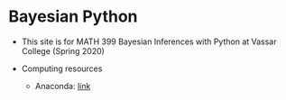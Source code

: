 # Bayesian Python

- This site is for MATH 399 Bayesian Inferences with Python at Vassar College (Spring 2020) 

- Computing resources

    - Anaconda: [link](https://www.anaconda.com/distribution/)
